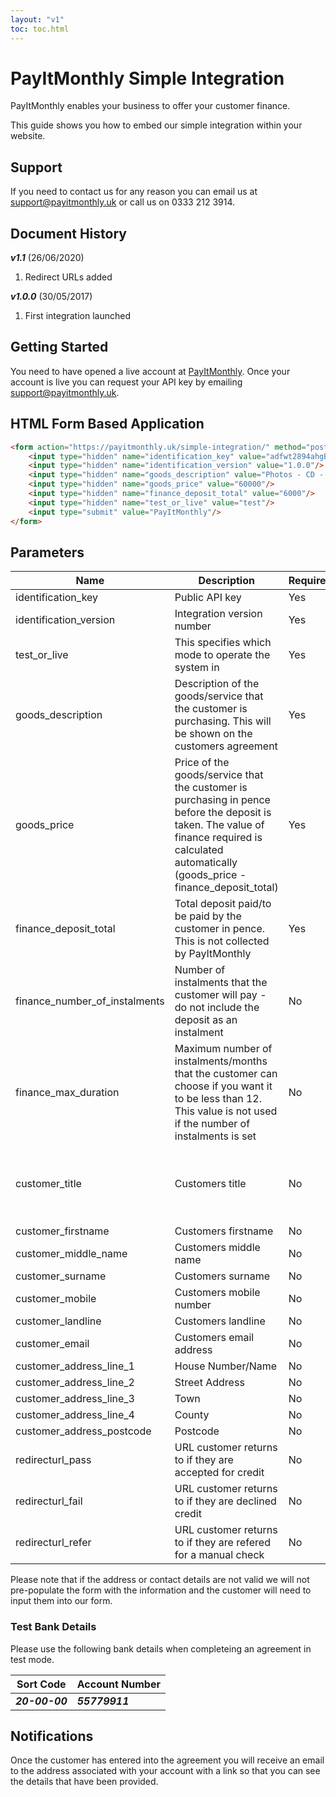 ```yaml
---
layout: "v1"
toc: toc.html
---
```


# PayItMonthly Simple Integration

PayItMonthly enables your business to offer your customer finance. 

This guide shows you how to embed our simple integration within your website.

## Support

If you need to contact us for any reason you can email us at [support@payitmonthly.uk](mailto:support@payitmonthly.uk) or call us on 0333 212 3914.

## Document History

***v1.1*** (26/06/2020)

1. Redirect URLs added

***v1.0.0*** (30/05/2017)

1. First integration launched

## Getting Started

You need to have opened a live account at [PayItMonthly](https://payitmonthly.uk). Once your account is live you can request your API key by emailing [support@payitmonthly.uk](mailto:support@payitmonthly.uk).

## HTML Form Based Application

```markdown
<form action="https://payitmonthly.uk/simple-integration/" method="post"> 
    <input type="hidden" name="identification_key" value="adfwt2894ahgBUDSFOHE8we9"/>
    <input type="hidden" name="identification_version" value="1.0.0"/>
    <input type="hidden" name="goods_description" value="Photos - CD - Gold Package"/> 
    <input type="hidden" name="goods_price" value="60000"/> 
    <input type="hidden" name="finance_deposit_total" value="6000"/> 
    <input type="hidden" name="test_or_live" value="test"/>
    <input type="submit" value="PayItMonthly"/>
</form>
```

## Parameters

Name | Description | Required | Type | Validation
-----|-------------|----------|------|-----------
identification_key | Public API key | Yes | string | 
identification_version | Integration version number | Yes | string |
test_or_live | This specifies which mode to operate the system in | Yes | string | test' or 'live'
goods_description | Description of the goods/service that the customer is purchasing. This will be shown on the customers agreement | Yes | string | 
goods_price | Price of the goods/service that the customer is purchasing in pence before the deposit is taken. The value of finance required is calculated automatically (goods_price - finance_deposit_total) | Yes | int | Positive integer between 1200 and 1000000 
finance_deposit_total | Total deposit paid/to be paid by the customer in pence. This is not collected by PayItMonthly | Yes | int | Positive integer between 0 and 1000000
finance_number_of_instalments | Number of instalments that the customer will pay - do not include the deposit as an instalment | No | int | Between 2-12
finance_max_duration | Maximum number of instalments/months that the customer can choose if you want it to be less than 12. This value is not used if the number of instalments is set | No | int | Between 2-12
customer_title | Customers title | No | string | Either 'Mr.', 'Mrs.', 'Miss.', 'Ms.' or 'Dr.'
customer_firstname | Customers firstname | No | string | 
customer_middle_name | Customers middle name | No | string | 
customer_surname | Customers surname | No | string | 
customer_mobile | Customers mobile number | No | string | 
customer_landline | Customers landline | No | string | 
customer_email | Customers email address | No | string | 
customer_address_line_1 | House Number/Name | No | string | 
customer_address_line_2 | Street Address | No | string | 
customer_address_line_3 | Town | No | string | 
customer_address_line_4 | County | No | string | 
customer_address_postcode | Postcode | No | string | 
redirecturl_pass | URL customer returns to if they are accepted for credit | No | string | 
redirecturl_fail | URL customer returns to if they are declined credit | No | string | 
redirecturl_refer | URL customer returns to if they are refered for a manual check | No | string | 

Please note that if the address or contact details are not valid we will not pre-populate the form with the information and the customer will need to input them into our form.

### Test Bank Details

Please use the following bank details when completeing an agreement in test mode.

Sort Code | Account Number
----------|--------------------
***20-00-00*** | ***55779911***

## Notifications

Once the customer has entered into the agreement you will receive an email to the address associated with your account with a link so that you can see the details that have been provided.
